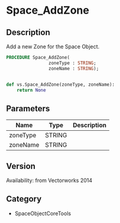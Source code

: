 # Space_AddZone

## Description
Add a new Zone for the Space Object.

```pascal
PROCEDURE Space_AddZone(
				zoneType : STRING;
				zoneName : STRING);
```

```python

def vs.Space_AddZone(zoneType, zoneName):
    return None
```

## Parameters
|Name|Type|Description|
|---|---|---|
|zoneType|STRING||
|zoneName|STRING||

## Version
Availability: from Vectorworks 2014
## Category
* SpaceObjectCoreTools

